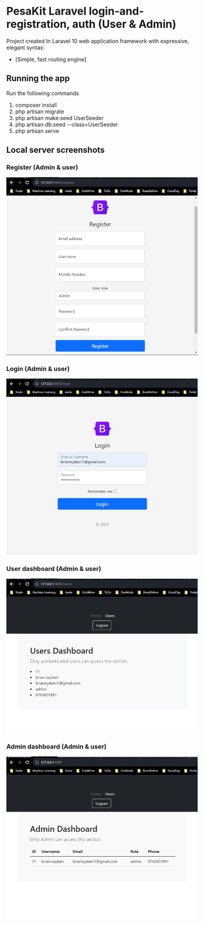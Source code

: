 #  PesaKit Laravel login-and-registration, auth (User & Admin)

Project created In Laravel 10 web application framework with expressive, elegant syntax:

- [Simple, fast routing engine]

## Running the app
Run the following commands

1. composer install
2. php artisan migrate
3. php artisan make:seed UserSeeder
4. php artisan db:seed --class=UserSeeder
5. php artisan serve

## Local server screenshots

### Register (Admin & user)
![Example Image](https://github.com/BrianNyaberi/auth_login_reg_user_admin/blob/main/reg.png)
### Login (Admin & user)
![Example Image](https://github.com/BrianNyaberi/auth_login_reg_user_admin/blob/main/login.png)
### User dashboard (Admin & user)
![Example Image](https://github.com/BrianNyaberi/auth_login_reg_user_admin/blob/main/user.png)
### Admin dashboard (Admin & user)
![Example Image](https://github.com/BrianNyaberi/auth_login_reg_user_admin/blob/main/admin.png)
